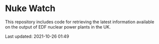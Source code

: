# Nuke Watch

This repository includes code for retrieving the latest information available on the output of EDF nuclear power plants in the UK.

Last updated: 2021-10-26 01:49